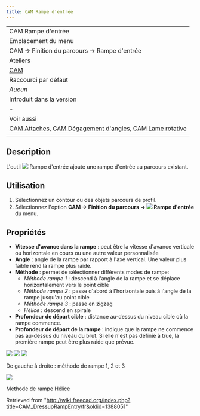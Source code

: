 ```yaml
---
title: CAM Rampe d'entrée
---
```

|  |
| --- |
| CAM Rampe d'entrée |
| Emplacement du menu |
| CAM → Finition du parcours → Rampe d'entrée |
| Ateliers |
| [CAM](/CAM_Workbench/fr "CAM Workbench/fr") |
| Raccourci par défaut |
| *Aucun* |
| Introduit dans la version |
| - |
| Voir aussi |
| [CAM Attaches](/CAM_DressupTag/fr "CAM DressupTag/fr"), [CAM Dégagement d'angles](/CAM_DressupDogbone/fr "CAM DressupDogbone/fr"), [CAM Lame rotative](/CAM_DressupDragKnife/fr "CAM DressupDragKnife/fr") |
|  |

## Description

L'outil ![](/images/CAM_DressupRampEntry.svg) Rampe d'entrée ajoute une rampe d'entrée au parcours existant.

## Utilisation

1. Sélectionnez un contour ou des objets parcours de profil.
2. Sélectionnez l'option **CAM → Finition du parcours → ![](/images/CAM_DressupRampEntry.svg) Rampe d'entrée** du menu.

## Propriétés

* **Vitesse d'avance dans la rampe** : peut être la vitesse d'avance verticale ou horizontale en cours ou une autre valeur personnalisée
* **Angle** : angle de la rampe par rapport à l'axe vertical. Une valeur plus faible rend la rampe plus raide.
* **Méthode** : permet de sélectionner différents modes de rampe:
  + *Méthode rampe 1* : descend à l'angle de la rampe et se déplace horizontalement vers le point cible
  + *Méthode rampe 2* : passe d'abord à l'horizontale puis à l'angle de la rampe jusqu'au point cible
  + *Méthode rampe 3* : passe en zigzag
  + *Hélice* : descend en spirale
* **Profondeur de départ cible** : distance au-dessus du niveau cible où la rampe commence.
* **Profondeur de départ de la rampe** : indique que la rampe ne commence pas au-dessus du niveau du brut. Si elle n'est pas définie à true, la première rampe peut être plus raide que prévue.

![](/images/Ramp_method_1.png) ![](/images/Ramp_method_2.png) ![](/images/Ramp_method_3.png)

De gauche à droite : méthode de rampe 1, 2 et 3

![](/images/Ramp_method_Helix.png)

Méthode de rampe Hélice

Retrieved from "<http://wiki.freecad.org/index.php?title=CAM_DressupRampEntry/fr&oldid=1388051>"